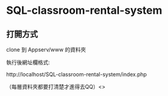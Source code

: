 # SQL-classroom-rental-system
<h2>打開方式</h2>
<p>clone 到 Appserv/www 的資料夾 </p>
<p>執行後網址欄格式:</p>
<p>http://localhost/SQL-classroom-rental-system/index.php</p>
<p>（每層資料夾都要打清楚才進得去QQ）<>
